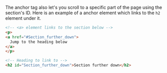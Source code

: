 The anchor tag also let's you scroll to a specific part of the page using the section's ID. Here is an example of a anchor element which links to the `h2` element under it.

```html
<!-- <a> element links to the section below -->
<p>
<a href="#Section_further_down">
  Jump to the heading below
</a>
</p>

<!-- Heading to link to -->
<h2 id="Section_further_down">Section further down</h2>
```